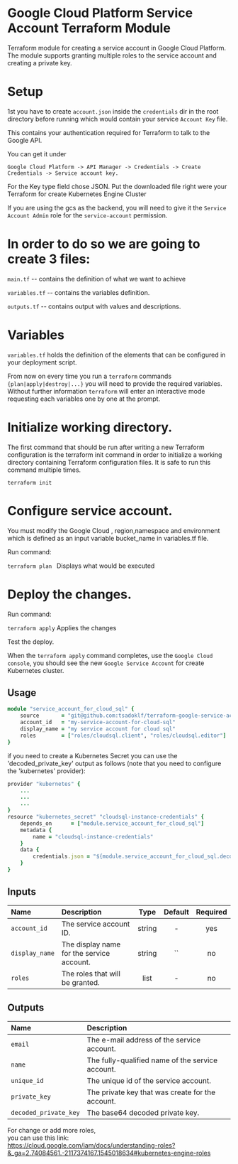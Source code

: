 # Google Cloud Platform Service Account Terraform Module
Terraform module for creating a service account in Google Cloud Platform. The module supports granting multiple roles to the service account and creating a private key. 

# Setup

1st you have to create ```account.json``` inside the  ```credentials``` dir in the root directory before running which would contain your service ```Account Key```  file.

This contains your authentication required for Terraform to talk to the Google API.

You can get it under 
```
Google Cloud Platform -> API Manager -> Credentials -> Create Credentials -> Service account key.
```
For the Key type field chose JSON. Put the downloaded file right were your Terraform for create Kubernetes Engine Cluster

If you are using the gcs as the backend, you will need to give it the ```Service Account Admin``` role for the ```service-account``` permission.

# In order to do so we are going to create 3 files:

```main.tf``` -- contains the definition of what we want to achieve

```variables.tf``` -- contains the variables definition.  

```outputs.tf``` -- contains output with values and descriptions.



# Variables

```variables.tf``` holds the definition of the elements that can be configured in your
deployment script.


From now on every time you run a ```terraform``` commands ```{plan|apply|destroy|...}``` you will need to provide the required variables. Without further information ```terraform``` will enter an interactive mode requesting each variables one by one at the prompt.


# Initialize working directory.

The first command that should be run after writing a new Terraform configuration is the terraform init command in order to initialize a working directory containing Terraform configuration files. It is safe to run this command multiple times.
```
terraform init
```
# Configure  service account.

You must modify the Google Cloud , region,namespace and environment  which is defined as an input variable bucket_name in variables.tf file.


Run command:

```terraform plan ```   Displays what would be executed

# Deploy the changes.

Run command:

```terraform apply```    Applies the changes

Test the deploy.

When the ```terraform apply``` command completes, use the ```Google Cloud console```, you should see the new ```Google Service Account``` for create Kubernetes cluster.



## Usage

```ruby
module "service_account_for_cloud_sql" {
    source       = "git@github.com:tsadoklf/terraform-google-service-account.git?ref=master"
    account_id   = "my-service-account-for-cloud-sql"
    display_name = "my service account for cloud sql"
    roles        = ["roles/cloudsql.client", "roles/cloudsql.editor"]
}
```

if you need to create a Kubernetes Secret you can use the 'decoded_private_key' output as follows (note that you need to configure the 'kubernetes' provider): 

```ruby
provider "kubernetes" {
    ...
    ...
    ...
}
resource "kubernetes_secret" "cloudsql-instance-credentials" {
    depends_on      = ["module.service_account_for_cloud_sql"]
    metadata {
        name = "cloudsql-instance-credentials"
    }
    data {
        credentials.json = "${module.service_account_for_cloud_sql.decoded_private_key}"
    }
}

```

## Inputs

| Name                  | Description                                              |  Type  | Default | Required |
|:----------------------|:---------------------------------------------------------|:------:|:-------:|:--------:|
| `account_id`          | The service account ID.                                  | string |    -    |   yes    |
| `display_name`        | The display name for the service account.                | string |   ``    |   no     |
| `roles`               | The roles that will be granted.                          | list   |    -    |   no     |

## Outputs  

| Name                  | Description                                              |
|:----------------------|:---------------------------------------------------------|
| `email`               | The e-mail address of the service account.               |
| `name`                | The fully-qualified name of the service account.         |
| `unique_id`           | The unique id of the service account.                    |
| `private_key`         | The private key that was create for the account.         |
| `decoded_private_key` | The base64 decoded private key.                          |

For change or add more roles,   
you can use this link:  
https://cloud.google.com/iam/docs/understanding-roles?&_ga=2.74084561.-2117374167.1545018634#kubernetes-engine-roles
